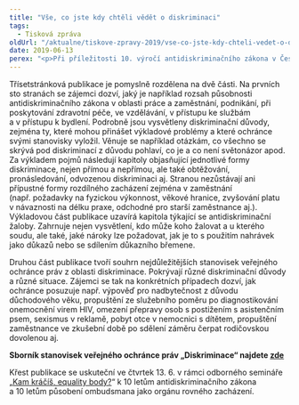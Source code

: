 ```yaml
---
title: "Vše, co jste kdy chtěli vědět o diskriminaci"
tags:
  - Tisková zpráva
oldUrl: "/aktualne/tiskove-zpravy-2019/vse-co-jste-kdy-chteli-vedet-o-diskriminaci"
date: 2019-06-13
perex: "<p>Při příležitosti 10. výročí antidiskriminačního zákona v České republice vydala ombudsmanka sborník stanovisek Diskriminace. Svou komplexností jedinečná publikace detailně vysvětluje pojmy týkající se diskriminace, jejich zákonné definice a případně i výklady soudů. Vše přibližuje na konkrétních příkladech, s nimiž se ochránce v uplynulých deseti letech setkával.</p>"
---
```


<!-- imported from the old website -->

<p>Třísetstránková publikace je pomyslně rozdělena na dvě části. Na prvních sto stranách se zájemci dozví, jaký je například rozsah působnosti antidiskriminačního zákona v oblasti práce a zaměstnání, podnikání, při poskytování zdravotní péče, ve vzdělávání, v přístupu ke službám a v přístupu k bydlení. Podrobně jsou vysvětleny diskriminační důvody, zejména ty, které mohou přinášet výkladové problémy a které ochránce svými stanovisky vyložil. Věnuje se například otázkám, co všechno se skrývá pod diskriminací z důvodu pohlaví, co je a co není světonázor apod. Za výkladem pojmů následují kapitoly objasňující jednotlivé formy diskriminace, nejen přímou a nepřímou, ale také obtěžování, pronásledování, odvozenou diskriminaci aj. Stranou nezůstávají ani přípustné formy rozdílného zacházení zejména v zaměstnání (např. požadavky na fyzickou výkonnost, věkové hranice, zvyšování platu v návaznosti na délku praxe, odchodné pro starší zaměstnance aj.). Výkladovou část publikace uzavírá kapitola týkající se antidiskriminační žaloby. Zahrnuje nejen vysvětlení, kdo může koho žalovat a u kterého soudu, ale také, jaké nároky lze požadovat, jak je to s použitím nahrávek jako důkazů nebo se sdílením důkazního břemene.</p> <p>Druhou část publikace tvoří souhrn nejdůležitějších stanovisek veřejného ochránce práv z oblasti diskriminace. Pokrývají různé diskriminační důvody a různé situace. Zájemci se tak na konkrétních případech dozví, jak ochránce posuzuje např. výpověď pro nadbytečnost z důvodu důchodového věku, propuštění ze služebního poměru po diagnostikování onemocnění virem HIV, omezení přepravy osob s postižením s asistenčním psem, sexismus v reklamě, pobyt otce v nemocnici s dítětem, propuštění zaměstnance ve zkušební době po sdělení záměru čerpat rodičovskou dovolenou aj.</p> <p><b>Sborník stanovisek veřejného ochránce práv „Diskriminace“ najdete <a href="/uploads-import/Publikace/sborniky_stanoviska/Sbornik_Diskriminace.pdf" target="_blank">zde</a></b></p> <p>Křest publikace se uskuteční ve čtvrtek 13. 6. v rámci odborného semináře „<a href="https://www.ochrance.cz/diskriminace/aktuality-z-diskriminace/aktuality-z-diskriminace-2019/kam-kracis-equality-body/" target="_blank">Kam kráčíš, equality body?</a>“ k 10 letům antidiskriminačního zákona a 10 letům působení ombudsmana jako orgánu rovného zacházení.</p>
